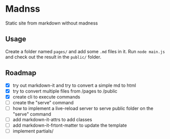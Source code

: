 # Madnss

Static site from markdown without madness

## Usage

Create a folder named `pages/` and add some `.md` files in it. Run `node main.js` and check out the result in the `public/` folder.

## Roadmap

- [x] try out markdown-it and try to convert a simple md to html
- [x] try to convert multiple files from /pages to /public
- [x] create cli to execute commands
- [ ] create the "serve" command
- [ ] how to implement a live-reload server to serve public folder on the "serve" command
- [ ] add markdown-it-attrs to add classes
- [ ] add markdown-it-frtont-matter to update the template
- [ ] implement partials/
